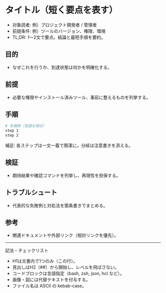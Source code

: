 # タイトル（短く要点を表す）

- 対象読者: 例）プロジェクト開発者 / 管理者
- 前提条件: 例）ツールのバージョン、権限、環境
- TL;DR: 1〜2文で要点。結論と最短手順を要約。

## 目的

- なぜこれを行うか、到達状態は何かを明確化する。

## 前提

- 必要な権限やインストール済みツール、事前に整えるものを列挙する。

## 手順

```zsh
# 手順例（言語を明示）
step 1
step 2
```

補足: 各ステップは一文一義で簡潔に。分岐は注意書きを添える。

## 検証

- 期待結果や確認コマンドを列挙し、再現性を担保する。

## トラブルシュート

- 代表的な失敗例と対処法を箇条書きでまとめる。

## 参考

- 関連ドキュメントや外部リンク（相対リンクを優先）。

---

記法・チェックリスト

- H1は文書内で1つのみ（この行）。
- 見出しはH2（##）から開始し、レベルを飛ばさない。
- コードブロックは言語指定（bash, zsh, json, hcl など）。
- 画像・図には代替テキストを付与する。
- ファイル名は ASCII の kebab-case。
